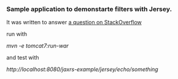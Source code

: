 ### Sample application to demonstarte filters with Jersey.

It was written to answer [a question on StackOverflow](http://stackoverflow.com/questions/32831701/jax-rs-and-servlet-filter-illegalstateexception-response-already-committed)

run with

*mvn -e tomcat7:run-war*

and test with

*http://localhost:8080/jaxrs-example/jersey/echo/something*
